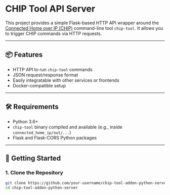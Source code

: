 # CHIP Tool API Server

This project provides a simple Flask-based HTTP API wrapper around the [Connected Home over IP (CHIP)](https://github.com/project-chip/connectedhomeip) command-line tool `chip-tool`. It allows you to trigger CHIP commands via HTTP requests.

---

## 📦 Features

- HTTP API to run `chip-tool` commands
- JSON request/response format
- Easily integratable with other services or frontends
- Docker-compatible setup

---

## 🛠 Requirements

- Python 3.6+
- `chip-tool` binary compiled and available (e.g., inside `connected_home_ip/out/...`)
- Flask and Flask-CORS Python packages

---

## 🚀 Getting Started

### 1. Clone the Repository

```bash
git clone https://github.com/your-username/chip-tool-addon-python-server.git
cd chip-tool-addon-python-server
